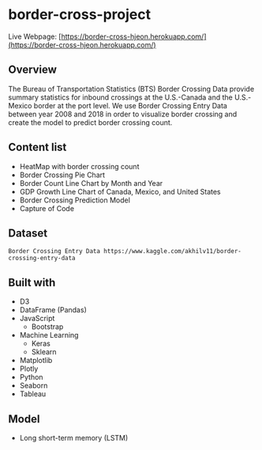 # border-cross-project
Live Webpage: [https://border-cross-hjeon.herokuapp.com/](https://border-cross-hjeon.herokuapp.com/)


## Overview
The Bureau of Transportation Statistics (BTS) Border Crossing Data provide summary statistics for inbound crossings at the U.S.-Canada and the U.S.-Mexico border at the port level.
We use Border Crossing Entry Data between year 2008 and 2018 in order to visualize border crossing and create the model to predict border crossing count. 

## Content list
* HeatMap with border crossing count
* Border Crossing Pie Chart
* Border Count Line Chart by Month and Year
* GDP Growth Line Chart of Canada, Mexico, and United States
* Border Crossing Prediction Model
* Capture of Code


## Dataset
```
Border Crossing Entry Data https://www.kaggle.com/akhilv11/border-crossing-entry-data
```

## Built with
* D3
* DataFrame (Pandas)
* JavaScript
  * Bootstrap
* Machine Learning
  * Keras
  * Sklearn
* Matplotlib
* Plotly
* Python
* Seaborn
* Tableau

## Model
* Long short-term memory (LSTM)
